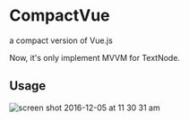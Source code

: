 # CompactVue
a compact version of Vue.js


Now, it's only implement MVVM for TextNode.


## Usage

![screen shot 2016-12-05 at 11 30 31 am](https://cloud.githubusercontent.com/assets/259410/20873000/4f66a58c-bade-11e6-86a6-1699a6894b43.png)

